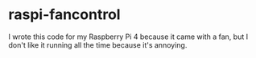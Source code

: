 # raspi-fancontrol
I wrote this code for my Raspberry Pi 4 because it came with a fan, but I don't like it running all the time because it's annoying. 
